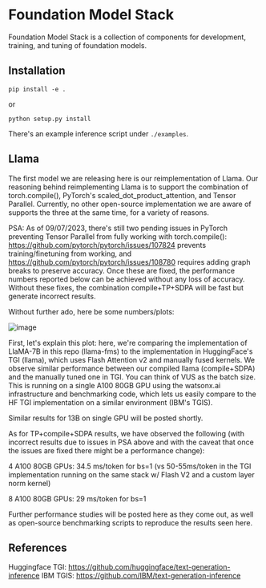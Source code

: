 # Foundation Model Stack

Foundation Model Stack is a collection of components for development, training,
and tuning of foundation models.

## Installation

```
pip install -e .
```
or
```
python setup.py install
```

There's an example inference script under `./examples`.


## Llama

The first model we are releasing here is our reimplementation of Llama. Our reasoning behind reimplementing Llama is to support the combination of torch.compile(), PyTorch's scaled_dot_product_attention, and Tensor Parallel. Currently, no other open-source implementation we are aware of supports the three at the same time, for a variety of reasons.

PSA: As of 09/07/2023, there's still two pending issues in PyTorch preventing Tensor Parallel from fully working with torch.compile(): https://github.com/pytorch/pytorch/issues/107824 prevents training/finetuning from working, and https://github.com/pytorch/pytorch/issues/108780 requires adding graph breaks to preserve accuracy. Once these are fixed, the performance numbers reported below can be achieved without any loss of accuracy. Without these fixes, the combination compile+TP+SDPA will be fast but generate incorrect results.

Without further ado, here be some numbers/plots:

![image](https://github.com/ibm-pytorch/foundation-model-stack/assets/919977/16ea178f-1c50-4f26-b549-dd21f73f51f8)

First, let's explain this plot: here, we're comparing the implementation of LlaMA-7B in this repo (llama-fms) to the implementation in HuggingFace's TGI (llama), which uses Flash Attention v2 and manually fused kernels. We observe similar performance between our compiled llama (compile+SDPA) and the manually tuned one in TGI. You can think of VUS as the batch size. This is running on a single A100 80GB GPU using the watsonx.ai infrastructure and benchmarking code, which lets us easily compare to the HF TGI implementation on a similar environment (IBM's TGIS).

Similar results for 13B on single GPU will be posted shortly.

As for TP+compile+SDPA results, we have observed the following (with incorrect results due to issues in PSA above and with the caveat that once the issues are fixed there might be a performance change):

4 A100 80GB GPUs: 34.5 ms/token for bs=1 (vs 50-55ms/token in the TGI implementation running on the same stack w/ Flash V2 and a custom layer norm kernel)

8 A100 80GB GPUs: 29 ms/token for bs=1

Further performance studies will be posted here as they come out, as well as open-source benchmarking scripts to reproduce the results seen here.

## References

Huggingface TGI: https://github.com/huggingface/text-generation-inference
IBM TGIS: https://github.com/IBM/text-generation-inference